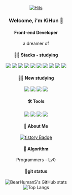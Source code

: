 <div align="center">

  
  [![Hits](https://hits.seeyoufarm.com/api/count/incr/badge.svg?url=https%3A%2F%2Fgithub.com%2FBearHumanS%2Fhit-counter&count_bg=%2379C83D&title_bg=%23555555&icon=&icon_color=%23E7E7E7&title=hits&edge_flat=false) ](https://github.com/BearHumanS)

### Welcome, i'm KiHun 👋

#### Front-end Developer
a dreamer of

#### 💪🏼 Stacks - studying

<img src="https://img.shields.io/badge/JavaScript-F7DF1E?style=flat-square&logo=JavaScript&logoColor=white"/> <img src="https://img.shields.io/badge/html5-E34F26?style=flat-square&logo=html5&logoColor=white"/> <img src="https://img.shields.io/badge/react-61DAFB?style=flat-square&logo=react&logoColor=white"/> <img src="https://img.shields.io/badge/CSS3-1572B6?style=flat-square&logo=CSS3&logoColor=white"/> <img src="https://img.shields.io/badge/typescript-3178C6?style=flat-square&logo=typescript&logoColor=white"/>
  <img src="https://img.shields.io/badge/styledcomponents-DB7093?style=flat-square&logo=styledcomponents&logoColor=white"/> <img src="https://img.shields.io/badge/emotion-80247B?style=flat-square&logo=emotion&logoColor=white"/> <img src="https://img.shields.io/badge/recoil-3578E5?style=flat-square&logo=recoil&logoColor=white"/> <img src="https://img.shields.io/badge/Next.JS-000000?style=flat-square&logo=nextdotjs&logoColor=white"/> <img src="https://img.shields.io/badge/tailwindcss-06B6D4?style=flat-square&logo=tailwindcss&logoColor=white"/>

#### 💪🏼 New studying
<img src="https://img.shields.io/badge/react_native-61DAFB?style=flat-square&logo=react&logoColor=white"/>
<img src="https://img.shields.io/badge/awsamplify-FF9900?style=flat-square&logo=awsamplify&logoColor=white"/>
<img src="https://img.shields.io/badge/amazons3-569A31?style=flat-square&logo=amazons3&logoColor=white"/>
<img src="https://img.shields.io/badge/amazonec2-FF9900?style=flat-square&logo=amazonec2&logoColor=white"/>

#### 🛠️ Tools 

 <img src="https://img.shields.io/badge/Visual Studio Code-007ACC?style=flat-square&logo=Visual Studio Code&logoColor=white"/> <img src="https://img.shields.io/badge/GitHub-181717?style=flat-square&logo=GitHub&logoColor=white"/> <img src="https://img.shields.io/badge/git-F05032?style=flat-square&logo=git&logoColor=white"/> <img src="https://img.shields.io/badge/githubactions-2088FF?style=flat-square&logo=githubactions&logoColor=white"/>




#### 🐻 About Me


  [![tistory Badge](https://img.shields.io/badge/tistory-000000?style=flat-square&logo=tistory&logoColor=white&link=https://codingbear-boza.tistory.com/)](https://codingbear-boza.tistory.com/)
  


#### 🏅 Algorithm
Programmers - Lv0

#### 🚥git status

![BearHumanS's GitHub stats](https://github-readme-stats.vercel.app/api?username=BearHumanS&show_icons=true)  
![Top Langs](https://github-readme-stats.vercel.app/api/top-langs/?username=BearHumanS&layout=compact&theme=tokyonight)


</div>

